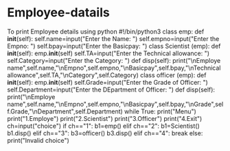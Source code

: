 # Employee-datails
To print Employee details using python 
#!/bin/python3
class emp:
    def __init__(self):
        self.name=input("Enter the Name: ")
        self.empno=input("Enter the Empno: ")
        self.bpay=input("Enter the Basicpay: ")
class Scientist (emp):
     def __init__(self):
         emp.__init__(self)
         self.TA=input("Enter the Technical allowance: ")
         self.Category=input("Enter the Category: ")
     def disp(self):
         print("\nEmploye name",self.name,"\nEmpno",self.empno,"\nBasicpay",self.bpay,"\nTechnical allowance",self.TA,"\nCategory",self.Category)
class officer (emp):
    def __init__(self):
        emp.__init__(self)
        self.Grade=input("Enter the Grade of Officer: ")
        self.Department=input("Enter the DEpartment of Officer: ")
    def disp(self):
        print("\nEmploye name",self.name,"\nEmpno",self.empno,"\nBasicpay",self.bpay,"\nGrade",self.Grade,"\nDepartment",self.Department)
while True:
    print("Menu")
    print("1.Employe")
    print("2.Scientist")
    print("3.Officer")
    print("4.Exit")
    ch=input("choice")
    if ch=="1":
        b1=emp()
    elif ch=="2":
        b1=Scientist()
        b1.disp()
    elif ch=="3":
        b3=officer()
        b3.disp()
    elif ch=="4":
        break
    else:
        print("Invalid choice")
